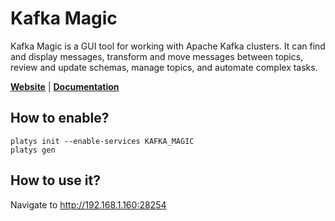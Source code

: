 # Kafka Magic

Kafka Magic is a GUI tool for working with Apache Kafka clusters. It can find and display messages, transform and move messages between topics, review and update schemas, manage topics, and automate complex tasks.

**[Website](https://www.kafkamagic.com/)** | **[Documentation](https://www.kafkamagic.com/)** 

## How to enable?

```
platys init --enable-services KAFKA_MAGIC
platys gen
```

## How to use it?

Navigate to <http://192.168.1.160:28254>